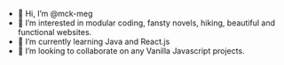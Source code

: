 - 👋 Hi, I’m @mck-meg
- 👀 I’m interested in modular coding, fansty novels, hiking, beautiful and functional websites.
- 🌱 I’m currently learning Java and React.js
- 💞️ I’m looking to collaborate on any Vanilla Javascript projects. 

